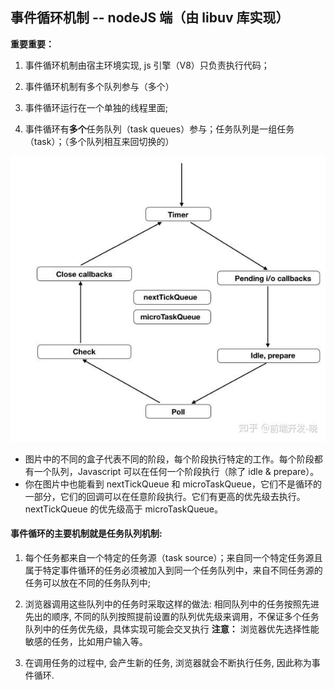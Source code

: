 ## 事件循环机制 -- nodeJS 端（由 libuv 库实现）

**重要重要：**

1.  事件循环机制由宿主环境实现, js 引擎（V8）只负责执行代码；
2.  事件循环机制有多个队列参与（多个）

3.  事件循环运行在一个单独的线程里面;

4.  事件循环有**多个**任务队列（task queues）参与；任务队列是一组任务（task）；（多个队列相互来回切换的）

![node事件循环](./img/nodeEventLoop.jpg)

- 图片中的不同的盒子代表不同的阶段，每个阶段执行特定的工作。每个阶段都有一个队列，Javascript 可以在任何一个阶段执行（除了 idle & prepare）。
- 你在图片中也能看到 nextTickQueue 和 microTaskQueue，它们不是循环的一部分，它们的回调可以在任意阶段执行。它们有更高的优先级去执行。nextTickQueue 的优先级高于 microTaskQueue。

#### 事件循环的主要机制就是任务队列机制:

1. 每个任务都来自一个特定的任务源（task source）；来自同一个特定任务源且属于特定事件循环的任务必须被加入到同一个任务队列中，来自不同任务源的任务可以放在不同的任务队列中;

2. 浏览器调用这些队列中的任务时采取这样的做法:
   相同队列中的任务按照先进先出的顺序,
   不同的队列按照提前设置的队列优先级来调用，不保证多个任务队列中的任务优先级，具体实现可能会交叉执行
   **注意：** 浏览器优先选择性能敏感的任务，比如用户输入等。

3. 在调用任务的过程中, 会产生新的任务, 浏览器就会不断执行任务, 因此称为事件循环.
